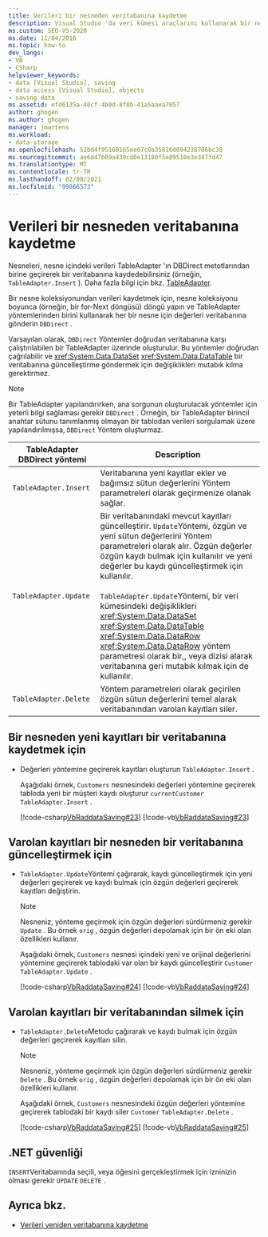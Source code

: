 ```yaml
---
title: Verileri bir nesneden veritabanına kaydetme
description: Visual Studio 'da veri kümesi araçlarını kullanarak bir nesneden bir veritabanına veri kaydetme. Yeni kayıtları kaydetme, var olan kayıtları güncelleştirme ve var olan kayıtları silme bölümüne bakın.
ms.custom: SEO-VS-2020
ms.date: 11/04/2016
ms.topic: how-to
dev_langs:
- VB
- CSharp
helpviewer_keywords:
- data [Visual Studio], saving
- data access [Visual Studio], objects
- saving data
ms.assetid: efd6135a-40cf-4b0d-8f8b-41a5aaea7057
author: ghogen
ms.author: ghogen
manager: jmartens
ms.workload:
- data-storage
ms.openlocfilehash: 52bd4f95160165ee67c0a35816d094238786bc38
ms.sourcegitcommit: ae6d47b09a439cd0e13180f5e89510e3e347fd47
ms.translationtype: MT
ms.contentlocale: tr-TR
ms.lasthandoff: 02/08/2021
ms.locfileid: "99866573"
---
```

# <a name="save-data-from-an-object-to-a-database"></a>Verileri bir nesneden veritabanına kaydetme

Nesneleri, nesne içindeki verileri TableAdapter 'ın DBDirect metotlarından birine geçirerek bir veritabanına kaydedebilirsiniz (örneğin, `TableAdapter.Insert` ). Daha fazla bilgi için bkz. [TableAdapter](../data-tools/create-and-configure-tableadapters.md).

Bir nesne koleksiyonundan verileri kaydetmek için, nesne koleksiyonu boyunca (örneğin, bir for-Next döngüsü) döngü yapın ve TableAdapter yöntemlerinden birini kullanarak her bir nesne için değerleri veritabanına gönderin `DBDirect` .

Varsayılan olarak, `DBDirect` Yöntemler doğrudan veritabanına karşı çalıştırılabilen bir TableAdapter üzerinde oluşturulur. Bu yöntemler doğrudan çağrılabilir ve <xref:System.Data.DataSet> <xref:System.Data.DataTable> bir veritabanına güncelleştirme göndermek için değişiklikleri mutabık kılma gerektirmez.

> [!NOTE]
> Bir TableAdapter yapılandırırken, ana sorgunun oluşturulacak yöntemler için yeterli bilgi sağlaması gerekir `DBDirect` . Örneğin, bir TableAdapter birincil anahtar sütunu tanımlanmış olmayan bir tablodan verileri sorgulamak üzere yapılandırılmışsa, `DBDirect` Yöntem oluşturmaz.

|TableAdapter DBDirect yöntemi|Description|
| - |-----------------|
|`TableAdapter.Insert`|Veritabanına yeni kayıtlar ekler ve bağımsız sütun değerlerini Yöntem parametreleri olarak geçirmenize olanak sağlar.|
|`TableAdapter.Update`|Bir veritabanındaki mevcut kayıtları güncelleştirir. `Update`Yöntemi, özgün ve yeni sütun değerlerini Yöntem parametreleri olarak alır. Özgün değerler özgün kaydı bulmak için kullanılır ve yeni değerler bu kaydı güncelleştirmek için kullanılır.<br /><br /> `TableAdapter.Update`Yöntemi, bir veri kümesindeki değişiklikleri <xref:System.Data.DataSet> <xref:System.Data.DataTable> <xref:System.Data.DataRow> <xref:System.Data.DataRow> yöntem parametresi olarak bir,, veya dizisi alarak veritabanına geri mutabık kılmak için de kullanılır.|
|`TableAdapter.Delete`|Yöntem parametreleri olarak geçirilen özgün sütun değerlerini temel alarak veritabanından varolan kayıtları siler.|

## <a name="to-save-new-records-from-an-object-to-a-database"></a>Bir nesneden yeni kayıtları bir veritabanına kaydetmek için

- Değerleri yöntemine geçirerek kayıtları oluşturun `TableAdapter.Insert` .

     Aşağıdaki örnek, `Customers` nesnesindeki değerleri yöntemine geçirerek tabloda yeni bir müşteri kaydı oluşturur `currentCustomer` `TableAdapter.Insert` .

     [!code-csharp[VbRaddataSaving#23](../data-tools/codesnippet/CSharp/save-data-from-an-object-to-a-database_1.cs)]
     [!code-vb[VbRaddataSaving#23](../data-tools/codesnippet/VisualBasic/save-data-from-an-object-to-a-database_1.vb)]

## <a name="to-update-existing-records-from-an-object-to-a-database"></a>Varolan kayıtları bir nesneden bir veritabanına güncelleştirmek için

- `TableAdapter.Update`Yöntemi çağırarak, kaydı güncelleştirmek için yeni değerleri geçirerek ve kaydı bulmak için özgün değerleri geçirerek kayıtları değiştirin.

    > [!NOTE]
    > Nesneniz, yönteme geçirmek için özgün değerleri sürdürmeniz gerekir `Update` . Bu örnek `orig` , özgün değerleri depolamak için bir ön eki olan özellikleri kullanır.

     Aşağıdaki örnek, `Customers` nesnesi içindeki yeni ve orijinal değerlerini yöntemine geçirerek tablodaki var olan bir kaydı güncelleştirir `Customer` `TableAdapter.Update` .

     [!code-csharp[VbRaddataSaving#24](../data-tools/codesnippet/CSharp/save-data-from-an-object-to-a-database_2.cs)]
     [!code-vb[VbRaddataSaving#24](../data-tools/codesnippet/VisualBasic/save-data-from-an-object-to-a-database_2.vb)]

## <a name="to-delete-existing-records-from-a-database"></a>Varolan kayıtları bir veritabanından silmek için

- `TableAdapter.Delete`Metodu çağırarak ve kaydı bulmak için özgün değerleri geçirerek kayıtları silin.

    > [!NOTE]
    > Nesneniz, yönteme geçirmek için özgün değerleri sürdürmeniz gerekir `Delete` . Bu örnek `orig` , özgün değerleri depolamak için bir ön eki olan özellikleri kullanır.

     Aşağıdaki örnek, `Customers` nesnesindeki özgün değerleri yöntemine geçirerek tablodaki bir kaydı siler `Customer` `TableAdapter.Delete` .

     [!code-csharp[VbRaddataSaving#25](../data-tools/codesnippet/CSharp/save-data-from-an-object-to-a-database_3.cs)]
     [!code-vb[VbRaddataSaving#25](../data-tools/codesnippet/VisualBasic/save-data-from-an-object-to-a-database_3.vb)]

## <a name="net-security"></a>.NET güvenliği

`INSERT`Veritabanında seçili, veya öğesini gerçekleştirmek için izninizin olması gerekir `UPDATE` `DELETE` .

## <a name="see-also"></a>Ayrıca bkz.

- [Verileri yeniden veritabanına kaydetme](../data-tools/save-data-back-to-the-database.md)
